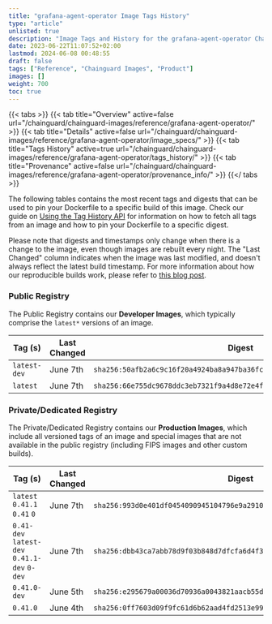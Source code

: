 ```yaml
---
title: "grafana-agent-operator Image Tags History"
type: "article"
unlisted: true
description: "Image Tags and History for the grafana-agent-operator Chainguard Image"
date: 2023-06-22T11:07:52+02:00
lastmod: 2024-06-08 00:48:55
draft: false
tags: ["Reference", "Chainguard Images", "Product"]
images: []
weight: 700
toc: true
---
```


{{< tabs >}}
{{< tab title="Overview" active=false url="/chainguard/chainguard-images/reference/grafana-agent-operator/" >}}
{{< tab title="Details" active=false url="/chainguard/chainguard-images/reference/grafana-agent-operator/image_specs/" >}}
{{< tab title="Tags History" active=true url="/chainguard/chainguard-images/reference/grafana-agent-operator/tags_history/" >}}
{{< tab title="Provenance" active=false url="/chainguard/chainguard-images/reference/grafana-agent-operator/provenance_info/" >}}
{{</ tabs >}}

The following tables contains the most recent tags and digests that can be used to pin your Dockerfile to a specific build of this image. Check our guide on [Using the Tag History API](/chainguard/chainguard-images/using-the-tag-history-api/) for information on how to fetch all tags from an image and how to pin your Dockerfile to a specific digest.

Please note that digests and timestamps only change when there is a change to the image, even though images are rebuilt every night. The "Last Changed" column indicates when the image was last modified, and doesn't always reflect the latest build timestamp. For more information about how our reproducible builds work, please refer to [this blog post](https://www.chainguard.dev/unchained/reproducing-chainguards-reproducible-image-builds).

### Public Registry
The Public Registry contains our **Developer Images**, which typically comprise the `latest*` versions of an image.

| Tag (s)       | Last Changed | Digest                                                                    |
|---------------|--------------|---------------------------------------------------------------------------|
|  `latest-dev` | June 7th     | `sha256:50afb2a6c9c16f20a4924ba8a947ba36fca85a97c5df971587ebcd3372732189` |
|  `latest`     | June 7th     | `sha256:66e755dc9678ddc3eb7321f9a4d8e72e4f8b9a2012c529be66a03d4538cd19a6` |


### Private/Dedicated Registry
The Private/Dedicated Registry contains our **Production Images**, which include all versioned tags of an image and special images that are not available in the public registry (including FIPS images and other custom builds).

| Tag (s)                                       | Last Changed | Digest                                                                    |
|-----------------------------------------------|--------------|---------------------------------------------------------------------------|
|  `latest` `0.41.1` `0.41` `0`                 | June 7th     | `sha256:993d0e401df0454090945104796e9a291084016e18eef6d6967c1d8ed2d45b8b` |
|  `0.41-dev` `latest-dev` `0.41.1-dev` `0-dev` | June 7th     | `sha256:dbb43ca7abb78d9f03b848d7dfcfa6d4f3b8c3505d2ea5f8add56f34245415f9` |
|  `0.41.0-dev`                                 | June 5th     | `sha256:e295679a00036d70936a0043821aacb55d8a966f46573c6cb6cbe16b8871a4be` |
|  `0.41.0`                                     | June 4th     | `sha256:0ff7603d09f9fc61d6b62aad4fd2513e99c78da1c142f4c874d897e4780e4c41` |

